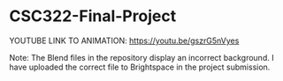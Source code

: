 # CSC322-Final-Project

YOUTUBE LINK TO ANIMATION: https://youtu.be/gszrG5nVyes

Note: The Blend files in the repository display an incorrect background. I have uploaded the correct file to Brightspace in the project submission.
